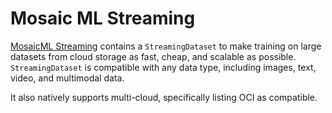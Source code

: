 # Mosaic ML Streaming

[MosaicML Streaming](https://github.com/mosaicml/streaming) contains a `StreamingDataset` to make training on large datasets from cloud storage as fast, cheap, and scalable as possible. `StreamingDataset` is compatible with any data type, including images, text, video, and multimodal data.

It also natively supports multi-cloud, specifically listing OCI as compatible.

